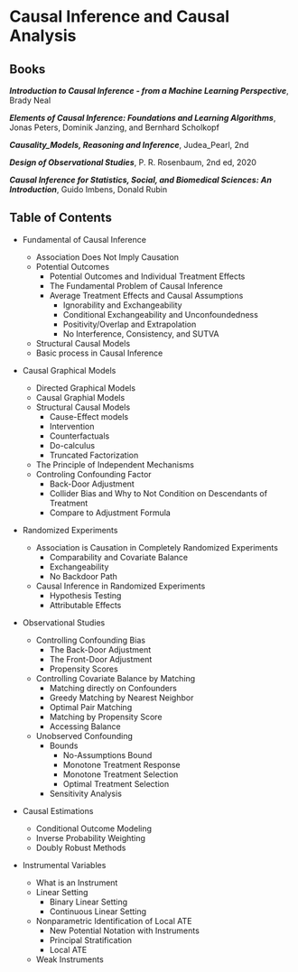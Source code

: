 # Causal Inference and Causal Analysis

## Books

***Introduction to Causal Inference - from a Machine Learning Perspective***, Brady Neal

***Elements of Causal Inference: Foundations and Learning Algorithms***, Jonas Peters, Dominik Janzing, and Bernhard Scholkopf

***Causality_Models, Reasoning and Inference***, Judea_Pearl, 2nd

***Design of Observational Studies***, P. R. Rosenbaum, 2nd ed, 2020 

***Causal Inference for Statistics, Social, and Biomedical Sciences: An Introduction***, Guido Imbens, Donald Rubin


## Table of Contents
- Fundamental of Causal Inference
  	- Association Does Not Imply Causation
	- Potential Outcomes
		- Potential Outcomes and Individual Treatment Effects
		- The Fundamental Problem of Causal Inference
		- Average Treatment Effects and Causal Assumptions
			- Ignorability and Exchangeability
			- Conditional Exchangeability and Unconfoundedness
			- Positivity/Overlap and Extrapolation
			- No Interference, Consistency, and SUTVA
	- Structural Causal Models
	- Basic process in Causal Inference

- Causal Graphical Models
	- Directed Graphical Models
	- Causal Graphial Models
	- Structural Causal Models 
		- Cause-Effect models 
		- Intervention
		- Counterfactuals
		- Do-calculus
		- Truncated Factorization
	- The Principle of Independent Mechanisms
	- Controling Confounding Factor
		-  Back-Door Adjustment
		-  Collider Bias and Why to Not Condition on Descendants of Treatment
		-  Compare to Adjustment Formula

- Randomized Experiments
	- Association is Causation in Completely Randomized Experiments
		- Comparability and Covariate Balance
		- Exchangeability
		- No Backdoor Path
	- Causal Inference in Randomized Experiments
		- Hypothesis Testing
		- Attributable Effects

- Observational Studies
	- Controlling Confounding Bias
		- The Back-Door Adjustment
		- The Front-Door Adjustment
		- Propensity Scores
	- Controlling Covariate Balance by Matching
		- Matching directly on Confounders
		- Greedy Matching by Nearest Neighbor
		- Optimal Pair Matching
		- Matching by Propensity Score
		- Accessing Balance
	- Unobserved Confounding
		- Bounds
			- No-Assumptions Bound
			- Monotone Treatment Response
			- Monotone Treatment Selection
			- Optimal Treatment Selection
		- Sensitivity Analysis

- Causal Estimations 
	- Conditional Outcome Modeling
	- Inverse Probability Weighting 
	- Doubly Robust Methods

- Instrumental Variables
	- What is an Instrument
	- Linear Setting
		- Binary Linear Setting
		- Continuous Linear Setting 
	- Nonparametric Identification of Local ATE
		- New Potential Notation with Instruments
		- Principal Stratification
		- Local ATE
	- Weak Instruments
